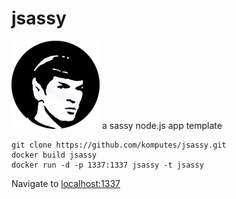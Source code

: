 # jsassy
![alt text](https://github.com/komputes/jsassy/blob/main/pic.png?raw=true)
a sassy node.js app template

```
git clone https://github.com/komputes/jsassy.git
docker build jsassy
docker run -d -p 1337:1337 jsassy -t jsassy
```

Navigate to <a href='http://localhost:1337'>localhost:1337</a>
